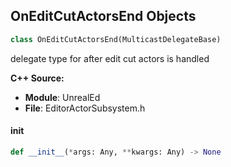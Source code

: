 ## OnEditCutActorsEnd Objects

```python
class OnEditCutActorsEnd(MulticastDelegateBase)
```

delegate type for after edit cut actors is handled

**C++ Source:**

- **Module**: UnrealEd
- **File**: EditorActorSubsystem.h

<a id="unreal.OnEditCutActorsEnd.__init__"></a>

#### __init__

```python
def __init__(*args: Any, **kwargs: Any) -> None
```

<a id="unreal.OnEditNewActorsDropped"></a>